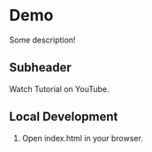 # Demo

Some description!


## Subheader

Watch Tutorial on YouTube.

## Local Development

1. Open index.html in your browser.
